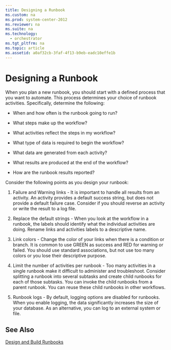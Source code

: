 ```yaml
---
title: Designing a Runbook
ms.custom: na
ms.prod: system-center-2012
ms.reviewer: na
ms.suite: na
ms.technology: 
  - orchestrator
ms.tgt_pltfrm: na
ms.topic: article
ms.assetid: a0af32cb-3faf-4f13-b9eb-eadc10effe1b
---
```

# Designing a Runbook
When you plan a new runbook, you should start with a defined process that you want to automate. This process determines your choice of runbook activities. Specifically, determine the following:

-   When and how often is the runbook going to run?

-   What steps make up the workflow?

-   What activities reflect the steps in my workflow?

-   What type of data is required to begin the workflow?

-   What data are generated from each activity?

-   What results are produced at the end of the workflow?

-   How are the runbook results reported?

Consider the following points as you design your runbook:

1.  Failure and Warning links \- It is important to handle all results from an activity. An activity provides a default success string, but does not provide a default failure case. Consider if you should reverse an activity or write the result to a log file.

2.  Replace the default strings \- When you look at the workflow in a runbook, the labels should identify what the individual activities are doing. Rename links and activities labels to a descriptive name.

3.  Link colors \- Change the color of your links when there is a condition or branch. It is common to use GREEN as success and RED for warning or failed. You should use standard associations, but not use too many colors or you lose their descriptive purpose.

4.  Limit the number of activities per runbook \- Too many activities in a single runbook make it difficult to administer and troubleshoot. Consider splitting a runbook into several subtasks and create child runbooks for each of those subtasks. You can invoke the child runbooks from a parent runbook. You can reuse these child runbooks in other workflows.

5.  Runbook logs \- By default, logging options are disabled for runbooks. When you enable logging, the data significantly increases the size of your database. As an alternative, you can log to an external system or file.

## See Also
[Design and Build Runbooks](Design-and-Build-Runbooks.md)


